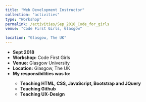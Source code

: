 ```yaml
---
title: "Web Development Instructor"
collection: "activities"
type: "Workshop"
permalink: /activities/Sep_2018_Code_for_girls
venue: "Code First Girls, Glasgow"

location: "Glasgow, The UK"
---
```

* <b>Sept 2018</b>
* <b>Workshop:</b> Code First Girls
* <b>Venue:</b> Glasgow University
* <b>Location:</b> Glasgow, The UK
* <b>My responsibilities was to:<b> <br />
    * Teaching HTML, CSS, JavaScript, Bootstrap and JQuery
    * Teaching Github
    * Teaching UX-Design


